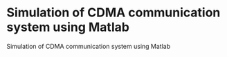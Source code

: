 # Simulation of CDMA communication system using Matlab
Simulation of CDMA communication system using Matlab

